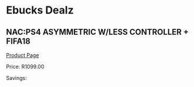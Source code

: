 
# Ebucks Dealz
## NAC:PS4 ASYMMETRIC W/LESS CONTROLLER + FIFA18
[Product Page](https://www.ebucks.com/web/shop/productSelected.do?prodId=1138456216&catId=365757697)

Price: R1099.00

Savings: 


	